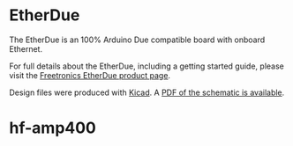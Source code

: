 # EtherDue

The EtherDue is an 100% Arduino Due compatible board with onboard Ethernet.

For full details about the EtherDue, including a getting started guide, please visit the [Freetronics EtherDue product page](http://www.freetronics.com/products/etherdue-arduino-due-compatible-with-onboard-ethernet).

Design files were produced with [Kicad](http://kicad-pcb.org). A [PDF of the schematic is available](https://github.com/freetronics/EtherDue/raw/master/EtherDue.pdf).

# hf-amp400
